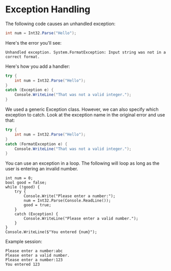 # Exception Handling

The following code causes an unhandled exception:

```cs
int num = Int32.Parse("Hello");
```

Here's the error you'll see:

```
Unhandled exception. System.FormatException: Input string was not in a correct format.
```
Here's how you add a handler:

```cs
try {
    int num = Int32.Parse("Hello");
}
catch (Exception e) {
    Console.WriteLine("That was not a valid integer.");
}
```

We used a generic Exception class. However, we can also specify which exception to catch. Look at the exception name in the original error and use that:

```cs
try {
    int num = Int32.Parse("Hello");
}
catch (FormatException e) {
    Console.WriteLine("That was not a valid integer.");
}
```

You can use an exception in a loop. The following will loop as long as the user is entering an invalid number.

```
int num = 0;
bool good = false;
while (!good) {
    try {
        Console.Write("Please enter a number:");
        num = Int32.Parse(Console.ReadLine());
        good = true;
    }
    catch (Exception) {
        Console.WriteLine("Please enter a valid number.");
    }
}
Console.WriteLine($"You entered {num}");
```

Example session:
```
Please enter a number:abc
Please enter a valid number.
Please enter a number:123   
You entered 123
```
